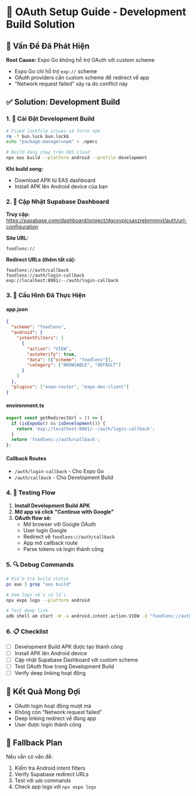 # 🔐 OAuth Setup Guide - Development Build Solution

## 🚨 Vấn Đề Đã Phát Hiện

**Root Cause:** Expo Go không hỗ trợ OAuth với custom scheme
- Expo Go chỉ hỗ trợ `exp://` scheme
- OAuth providers cần custom scheme để redirect về app
- "Network request failed" xảy ra do conflict này

## ✅ Solution: Development Build

### 1. 📱 Cài Đặt Development Build

```bash
# Fixed lockfile issues và force npm
rm -f bun.lock bun.lockb
echo "package-manager=npm" > .npmrc

# Build đang chạy trên EAS cloud
npx eas build --platform android --profile development
```

**Khi build xong:**
- Download APK từ EAS dashboard
- Install APK lên Android device của bạn

### 2. 🔧 Cập Nhật Supabase Dashboard

**Truy cập:** https://supabase.com/dashboard/project/dgcxvpicsaxzrebmmnyl/auth/url-configuration

**Site URL:**
```
foodlens://
```

**Redirect URLs (thêm tất cả):**
```
foodlens://auth/callback
foodlens://auth/login-callback
exp://localhost:8081/--/auth/login-callback
```

### 3. 🎯 Cấu Hình Đã Thực Hiện

#### app.json
```json
{
  "scheme": "foodlens",
  "android": {
    "intentFilters": [
      {
        "action": "VIEW",
        "autoVerify": true,
        "data": [{"scheme": "foodlens"}],
        "category": ["BROWSABLE", "DEFAULT"]
      }
    ]
  },
  "plugins": ["expo-router", "expo-dev-client"]
}
```

#### environment.ts
```typescript
export const getRedirectUrl = () => {
  if (isExpoGo() && isDevelopment()) {
    return 'exp://localhost:8081/--/auth/login-callback';
  }
  return 'foodlens://auth/callback';
};
```

#### Callback Routes
- `/auth/login-callback` - Cho Expo Go
- `/auth/callback` - Cho Development Build

### 4. 🧪 Testing Flow

1. **Install Development Build APK**
2. **Mở app và click "Continue with Google"**
3. **OAuth flow sẽ:**
   - Mở browser với Google OAuth
   - User login Google
   - Redirect về `foodlens://auth/callback`
   - App mở callback route
   - Parse tokens và login thành công

### 5. 🔍 Debug Commands

```bash
# Kiểm tra build status
ps aux | grep "eas build"

# Xem logs nếu có lỗi
npx expo logs --platform android

# Test deep link
adb shell am start -W -a android.intent.action.VIEW -d "foodlens://auth/callback" com.creativelabs.foodlens
```

### 6. 📋 Checklist

- [ ] Development Build APK được tạo thành công
- [ ] Install APK lên Android device
- [ ] Cập nhật Supabase Dashboard với custom scheme
- [ ] Test OAuth flow trong Development Build
- [ ] Verify deep linking hoạt động

## 🎉 Kết Quả Mong Đợi

- OAuth login hoạt động mượt mà
- Không còn "Network request failed"
- Deep linking redirect về đúng app
- User được login thành công

## 🔄 Fallback Plan

Nếu vẫn có vấn đề:
1. Kiểm tra Android intent filters
2. Verify Supabase redirect URLs
3. Test với `adb` commands
4. Check app logs với `npx expo logs` 